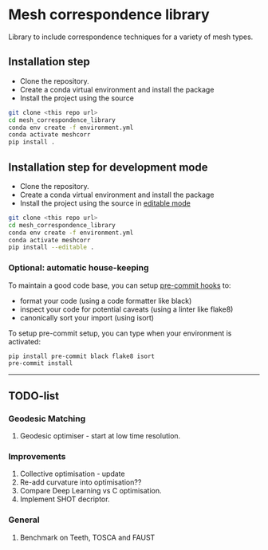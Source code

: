 # Mesh correspondence library

Library to include correspondence techniques for a variety of mesh types.

## Installation step

 - Clone the repository.
 - Create a conda virtual environment and install the package
 - Install the project using the source
```bash
git clone <this repo url>
cd mesh_correspondence_library
conda env create -f environment.yml
conda activate meshcorr
pip install .
```

## Installation step for development mode

 - Clone the repository.
 - Create a conda virtual environment and install the package
 - Install the project using the source in [editable mode](https://packaging.python.org/guides/distributing-packages-using-setuptools/#working-in-development-mode)
```bash
git clone <this repo url>
cd mesh_correspondence_library
conda env create -f environment.yml
conda activate meshcorr
pip install --editable .
```

### Optional: automatic house-keeping

To maintain a good code base, you can setup [pre-commit hooks](https://git-scm.com/book/en/v2/Customizing-Git-Git-Hooks) to:
 - format your code (using a code formatter like black)
 - inspect your code for potential caveats (using a linter like flake8)
 - canonically sort your import (using isort)

To setup pre-commit setup, you can type when your environment is activated:
```bash
pip install pre-commit black flake8 isort
pre-commit install
```


---

## TODO-list

### Geodesic Matching

1. Geodesic optimiser - start at low time resolution.


### Improvements

1. Collective optimisation - update
3. Re-add curvature into optimisation??
4. Compare Deep Learning vs C optimisation.
5. Implement SHOT decriptor.

### General

1. Benchmark on Teeth, TOSCA and FAUST
